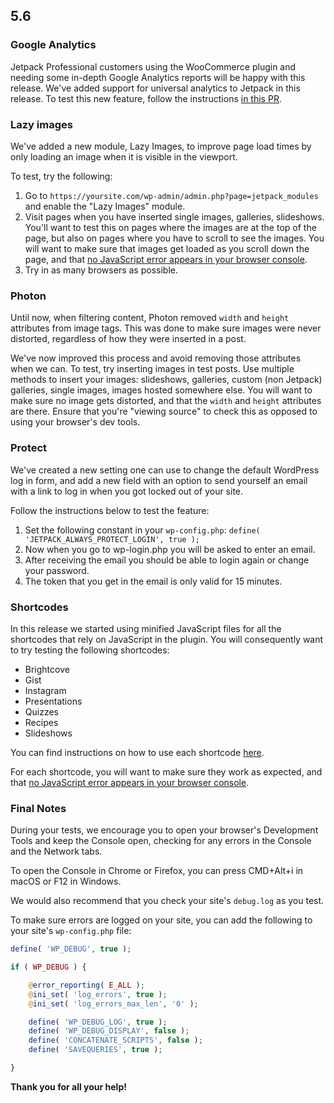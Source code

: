 ## 5.6

### Google Analytics

Jetpack Professional customers using the WooCommerce plugin and needing some in-depth Google Analytics reports will be happy with this release. We've added support for universal analytics to Jetpack in this release. To test this new feature, follow the instructions [in this PR](https://github.com/Automattic/jetpack/pull/8182).

### Lazy images

We've added a new module, Lazy Images, to improve page load times by only loading an image when it is visible in the viewport.

To test, try the following:

1. Go to `https://yoursite.com/wp-admin/admin.php?page=jetpack_modules` and enable the "Lazy Images" module.
2. Visit pages when you have inserted single images, galleries, slideshows. You'll want to test this on pages where the images are at the top of the page, but also on pages where you have to scroll to see the images. You will want to make sure that images get loaded as you scroll down the page, and that [no JavaScript error appears in your browser console](http://codex.wordpress.org/Using_Your_Browser_to_Diagnose_JavaScript_Errors).
3. Try in as many browsers as possible.

### Photon

Until now, when filtering content, Photon removed `width` and `height` attributes from image tags. This was done to make sure images were never distorted, regardless of how they were inserted in a post.

We've now improved this process and avoid removing those attributes when we can. To test, try inserting images in test posts. Use multiple methods to insert your images: slideshows, galleries, custom (non Jetpack) galleries, single images, images hosted somewhere else. You will want to make sure no image gets distorted, and that the `width` and `height` attributes are there. Ensure that you're "viewing source" to check this as opposed to using your browser's dev tools.

### Protect

We've created a new setting one can use to change the default WordPress log in form, and add a new field with an option to send yourself an email with a link to log in when you got locked out of your site.

Follow the instructions below to test the feature:

1. Set the following constant in your `wp-config.php`: `define( 'JETPACK_ALWAYS_PROTECT_LOGIN', true );`
2. Now when you go to wp-login.php you will be asked to enter an email.
3. After receiving the email you should be able to login again or change your password.
4. The token that you get in the email is only valid for 15 minutes.

### Shortcodes

In this release we started using minified JavaScript files for all the shortcodes that rely on JavaScript in the plugin. You will consequently want to try testing the following shortcodes:
- Brightcove
- Gist
- Instagram
- Presentations
- Quizzes
- Recipes
- Slideshows

You can find instructions on how to use each shortcode [here](https://jetpack.com/support/shortcode-embeds/).

For each shortcode, you will want to make sure they work as expected, and that [no JavaScript error appears in your browser console](http://codex.wordpress.org/Using_Your_Browser_to_Diagnose_JavaScript_Errors).

### Final Notes

During your tests, we encourage you to open your browser's Development Tools and keep the Console open, checking for any errors in the Console and the Network tabs.

To open the Console in Chrome or Firefox, you can press CMD+Alt+i in macOS or F12 in Windows.

We would also recommend that you check your site's `debug.log` as you test.

To make sure errors are logged on your site, you can add the following to your site's `wp-config.php` file:

```php
define( 'WP_DEBUG', true );

if ( WP_DEBUG ) {

	@error_reporting( E_ALL );
	@ini_set( 'log_errors', true );
	@ini_set( 'log_errors_max_len', '0' );

	define( 'WP_DEBUG_LOG', true );
	define( 'WP_DEBUG_DISPLAY', false );
	define( 'CONCATENATE_SCRIPTS', false );
	define( 'SAVEQUERIES', true );

}
```

**Thank you for all your help!**
